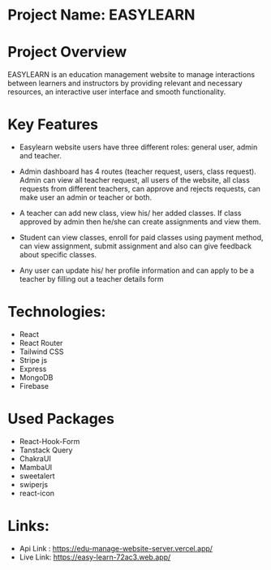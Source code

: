 # Project Name: EASYLEARN

# Project Overview
EASYLEARN is an education management website to manage interactions between learners and instructors by providing relevant and necessary resources, an interactive user interface and smooth functionality.


# Key Features

* Easylearn website users have three different roles: general user, admin and teacher.

* Admin dashboard has 4 routes (teacher request, users, class request). Admin can view all teacher request, all users of the website, all class requests from different teachers, can approve and rejects requests, can make user an admin or teacher or both.

* A teacher can add new class, view his/ her added classes. If class approved by admin then he/she can create assignments and view them.

* Student can view classes, enroll for paid classes using payment method, can view assignment, submit assignment and also can give feedback about specific classes.

* Any user can update his/ her profile information and can apply to be a teacher by filling out a teacher details form


# Technologies: 
* React
* React Router
* Tailwind CSS
* Stripe js
* Express
* MongoDB
* Firebase

# Used Packages
* React-Hook-Form
* Tanstack Query
* ChakraUI
* MambaUI 
* sweetalert
* swiperjs
* react-icon


# Links: 

* Api Link : https://edu-manage-website-server.vercel.app/
* Live Link: https://easy-learn-72ac3.web.app/